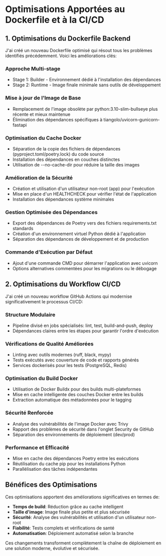 # Optimisations Apportées au Dockerfile et à la CI/CD

## 1. Optimisations du Dockerfile Backend

J'ai créé un nouveau Dockerfile optimisé qui résout tous les problèmes identifiés précédemment. Voici les améliorations clés:

### Approche Multi-stage
- Stage 1: Builder - Environnement dédié à l'installation des dépendances
- Stage 2: Runtime - Image finale minimale sans outils de développement

### Mise à jour de l'Image de Base
- Remplacement de l'image obsolète par python:3.10-slim-bullseye plus récente et mieux maintenue
- Élimination des dépendances spécifiques à tiangolo/uvicorn-gunicorn-fastapi

### Optimisation du Cache Docker
- Séparation de la copie des fichiers de dépendances (pyproject.toml/poetry.lock) du code source
- Installation des dépendances en couches distinctes
- Utilisation de --no-cache-dir pour réduire la taille des images

### Amélioration de la Sécurité
- Création et utilisation d'un utilisateur non-root (app) pour l'exécution
- Mise en place d'un HEALTHCHECK pour vérifier l'état de l'application
- Installation des dépendances système minimales

### Gestion Optimisée des Dépendances
- Export des dépendances de Poetry vers des fichiers requirements.txt standards
- Création d'un environnement virtuel Python dédié à l'application
- Séparation des dépendances de développement et de production

### Commande d'Exécution par Défaut
- Ajout d'une commande CMD pour démarrer l'application avec uvicorn
- Options alternatives commentées pour les migrations ou le débogage

## 2. Optimisations du Workflow CI/CD

J'ai créé un nouveau workflow GitHub Actions qui modernise significativement le processus CI/CD:

### Structure Modulaire
- Pipeline divisé en jobs spécialisés: lint, test, build-and-push, deploy
- Dépendances claires entre les étapes pour garantir l'ordre d'exécution

### Vérifications de Qualité Améliorées
- Linting avec outils modernes (ruff, black, mypy)
- Tests exécutés avec couverture de code et rapports générés
- Services dockerisés pour les tests (PostgreSQL, Redis)

### Optimisation du Build Docker
- Utilisation de Docker Buildx pour des builds multi-plateformes
- Mise en cache intelligente des couches Docker entre les builds
- Extraction automatique des métadonnées pour le tagging

### Sécurité Renforcée
- Analyse des vulnérabilités de l'image Docker avec Trivy
- Rapport des problèmes de sécurité dans l'onglet Security de GitHub
- Séparation des environnements de déploiement (dev/prod)

### Performance et Efficacité
- Mise en cache des dépendances Poetry entre les exécutions
- Réutilisation du cache pip pour les installations Python
- Parallélisation des tâches indépendantes

## Bénéfices des Optimisations

Ces optimisations apportent des améliorations significatives en termes de:

- **Temps de build**: Réduction grâce au cache intelligent
- **Taille d'image**: Image finale plus petite et plus sécurisée
- **Sécurité**: Analyse des vulnérabilités et utilisation d'un utilisateur non-root
- **Fiabilité**: Tests complets et vérifications de santé
- **Automatisation**: Déploiement automatisé selon la branche

Ces changements transforment complètement la chaîne de déploiement en une solution moderne, évolutive et sécurisée.
